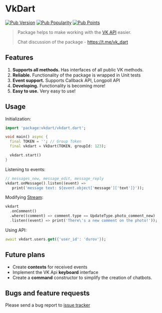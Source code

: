 # VkDart

[![Pub Version](https://img.shields.io/pub/v/vkdart?style=flat-square)](https://pub.dev/packages/vkdart)
[![Pub Popularity](https://img.shields.io/pub/popularity/vkdart?style=flat-square)](https://pub.dev/packages/vkdart)
[![Pub Points](https://img.shields.io/pub/points/vkdart?style=flat-square)](https://pub.dev/packages/vkdart)

> Package helps to make working with the [VK API](https://dev.vk.com/) easier.
>
> Chat discussion of the package - https://t.me/vk_dart

## Features
1. **Supports all methods.** Has interfaces of all public VK methods.
2. **Reliable.** Functionality of the package is wrapped in Unit tests 
3. **Event support.** Supports Callback API, Longpoll API
4. **Developing.** Functionality is becoming more!
5. **Easy to use.** Very easy to use!

## Usage

Initialization:
```dart
import 'package:vkdart/vkdart.dart';

void main() async {
  final TOKEN = ''; // Group Token
  final vkdart = VkDart(TOKEN, groupId: 123);

  vkdart.start()
}
```

Listening to events:
```dart
// messages_new, message_edit, message_reply
vkdart.onMessage().listen((event) =>
   print('message text: ${event.object['message']['text']}'));
```

Modifying [Stream](https://www.dartlang.org/tutorials/language/streams#methods-that-modify-a-stream):
```dart
vkdart
  .onComment()
  .where((comment) => comment.type == UpdateType.photo_comment_new)
  .listen((event) => print('There\'s a new comment on the photo!'));
```

Using API:
```dart
await vkdart.users.get({'user_id': 'durov'});
```

## Future plans
- Create **contexts** for received events
- Implement the VK Api **keyboard** interface
- Create a **command** constructor to simplify the creation of chatbots.

## Bugs and feature requests

Please send a bug report to [issue tracker](https://github.com/swedesjs/vkdart/issues)
